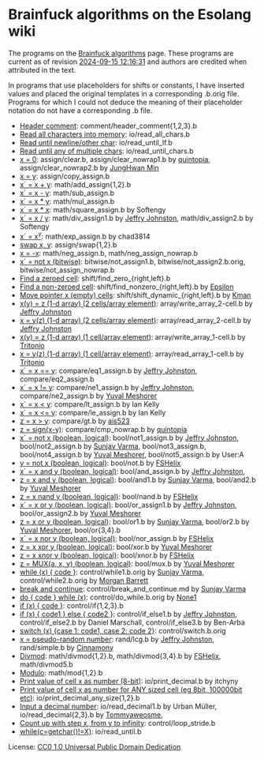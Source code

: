 # Brainfuck algorithms on the Esolang wiki

The programs on the [Brainfuck algorithms](https://esolangs.org/wiki/Brainfuck_algorithms)
page. These programs are current as of revision [2024-09-15 12:16:31](https://esolangs.org/w/index.php?title=Brainfuck_algorithms&oldid=139425)
and authors are credited when attributed in the text.

In programs that use placeholders for shifts or constants, I have inserted
values and placed the original templates in a corresponding .b.orig file.
Programs for which I could not deduce the meaning of their placeholder notation
do not have a corresponding .b file.

- [Header comment](https://esolangs.org/wiki/Brainfuck_algorithms#Header_comment):
  comment/header_comment{1,2,3}.b
- [Read all characters into memory](https://esolangs.org/wiki/Brainfuck_algorithms#Read_all_characters_into_memory):
  io/read_all_chars.b
- [Read until newline/other char](https://esolangs.org/wiki/Brainfuck_algorithms#Read_until_newline/other_char):
  io/read_until_lf.b
- [Read until any of multiple chars](https://esolangs.org/wiki/Brainfuck_algorithms#Read_until_any_of_multiple_chars):
  io/read_until_chars.b
- [x = 0](https://esolangs.org/wiki/Brainfuck_algorithms#x_=_0):
  assign/clear.b,
  assign/clear_nowrap1.b by [quintopia](https://esolangs.org/wiki/User:Quintopia),
  assign/clear_nowrap2.b by [JungHwan Min](https://esolangs.org/wiki/User:JHM)
- [x = y](https://esolangs.org/wiki/Brainfuck_algorithms#x_=_y):
  assign/copy_assign.b
- [x´ = x + y](https://esolangs.org/wiki/Brainfuck_algorithms#x%C2%B4_=_x_+_y):
  math/add_assign{1,2}.b
- [x´ = x - y](https://esolangs.org/wiki/Brainfuck_algorithms#x%C2%B4_=_x_-_y):
  math/sub_assign.b
- [x´ = x * y](https://esolangs.org/wiki/Brainfuck_algorithms#x%C2%B4_=_x_*_y):
  math/mul_assign.b
- [x´ = x * x](https://esolangs.org/wiki/Brainfuck_algorithms#x%C2%B4_=_x_*_x):
  math/square_assign.b by Softengy
- [x´ = x / y](https://esolangs.org/wiki/Brainfuck_algorithms#x%C2%B4_=_x_/_y):
  math/div_assign1.b by [Jeffry Johnston](https://esolangs.org/wiki/User:Calamari),
  math/div_assign2.b by Softengy
- [x´ = x<sup>y</sup>](https://esolangs.org/wiki/Brainfuck_algorithms#x%C2%B4_=_xy):
  math/exp_assign.b by chad3814
- [swap x, y](https://esolangs.org/wiki/Brainfuck_algorithms#swap_x,_y):
  assign/swap{1,2}.b
- [x = -x](https://esolangs.org/wiki/Brainfuck_algorithms#x_=_-x):
  math/neg_assign.b, math/neg_assign_nowrap.b
- [x´ = not x (bitwise)](https://esolangs.org/wiki/Brainfuck_algorithms#x%C2%B4_=_not_x_(bitwise)):
  bitwise/not_assign1.b, bitwise/not_assign2.b.orig, bitwise/not_assign_nowrap.b
- [Find a zeroed cell](https://esolangs.org/wiki/Brainfuck_algorithms#Find_a_zeroed_cell):
  shift/find_zero_{right,left}.b
- [Find a non-zeroed cell](https://esolangs.org/wiki/Brainfuck_algorithms#Find_a_non-zeroed_cell):
  shift/find_nonzero_{right,left}.b by [Epsilon](https://esolangs.org/wiki/User:Epsilon)
- [Move pointer x (empty) cells](https://esolangs.org/wiki/Brainfuck_algorithms#Move_pointer_x_(empty)_cells):
  shift/shift_dynamic_{right,left}.b by [Kman](https://esolangs.org/wiki/User:Kman)
- [x(y) = z (1-d array) (2 cells/array element)](https://esolangs.org/wiki/Brainfuck_algorithms#x(y)_=_z_(1-d_array)_(2_cells/array_element)):
  array/write_array_2-cell.b by [Jeffry Johnston](https://esolangs.org/wiki/User:Calamari)
- [x = y(z) (1-d array) (2 cells/array element)](https://esolangs.org/wiki/Brainfuck_algorithms#x_=_y(z)_(1-d_array)_(2_cells/array_element)):
  array/read_array_2-cell.b by [Jeffry Johnston](https://esolangs.org/wiki/User:Calamari)
- [x(y) = z (1-d array) (1 cell/array element)](https://esolangs.org/wiki/Brainfuck_algorithms#x(y)_=_z_(1-d_array)_(1_cell/array_element)):
  array/write_array_1-cell.b by [Tritonio](https://esolangs.org/wiki/User:Tritonio)
- [x = y(z) (1-d array) (1 cell/array element)](https://esolangs.org/wiki/Brainfuck_algorithms#x_=_y(z)_(1-d_array)_(1_cell/array_element)):
  array/read_array_1-cell.b by [Tritonio](https://esolangs.org/wiki/User:Tritonio)
- [x´ = x == y](https://esolangs.org/wiki/Brainfuck_algorithms#x%C2%B4_=_x_==_y):
  compare/eq1_assign.b by [Jeffry Johnston](https://esolangs.org/wiki/User:Calamari),
  compare/eq2_assign.b
- [x´ = x != y](https://esolangs.org/wiki/Brainfuck_algorithms#x%C2%B4_=_x_!=_y):
  compare/ne1_assign.b by [Jeffry Johnston](https://esolangs.org/wiki/User:Calamari),
  compare/ne2_assign.b by [Yuval Meshorer](https://esolangs.org/wiki/User:YuvalM)
- [x´ = x < y](https://esolangs.org/wiki/Brainfuck_algorithms#x%C2%B4_=_x_%3C_y):
  compare/lt_assign.b by Ian Kelly
- [x´ = x <= y](https://esolangs.org/wiki/Brainfuck_algorithms#x%C2%B4_=_x_%3C=_y):
  compare/le_assign.b by Ian Kelly
- [z = x > y](https://esolangs.org/wiki/Brainfuck_algorithms#z_=_x_%3E_y):
  compare/gt.b by [ais523](https://esolangs.org/wiki/User:Ais523)
- [z = sign(x-y)](https://esolangs.org/wiki/Brainfuck_algorithms#z_=_sign(x-y)):
  compare/cmp_nowrap.b by [quintopia](https://esolangs.org/wiki/User:Quintopia)
- [x´ = not x (boolean, logical)](https://esolangs.org/wiki/Brainfuck_algorithms#x%C2%B4_=_not_x_(boolean,_logical)):
  bool/not1_assign.b by [Jeffry Johnston](https://esolangs.org/wiki/User:Calamari),
  bool/not2_assign.b by [Sunjay Varma](https://esolangs.org/wiki/User:Sunjay),
  bool/not3_assign.b,
  bool/not4_assign.b by [Yuval Meshorer](https://esolangs.org/wiki/User:YuvalM),
  bool/not5_assign.b by User:A
- [y = not x (boolean, logical)](https://esolangs.org/wiki/Brainfuck_algorithms#y_=_not_x_(boolean,_logical)):
  bool/not.b by [FSHelix](https://esolangs.org/wiki/User:FSHelix)
- [x´ = x and y (boolean, logical)](https://esolangs.org/wiki/Brainfuck_algorithms#x%C2%B4_=_x_and_y_(boolean,_logical)):
  bool/and_assign.b by [Jeffry Johnston](https://esolangs.org/wiki/User:Calamari),
- [z = x and y (boolean, logical)](https://esolangs.org/wiki/Brainfuck_algorithms#z_=_x_and_y_(boolean,_logical)_(wrapping)):
  bool/and1.b by [Sunjay Varma](https://esolangs.org/wiki/User:Sunjay),
  bool/and2.b by [Yuval Meshorer](https://esolangs.org/wiki/User:YuvalM)
- [z = x nand y (boolean, logical)](https://esolangs.org/wiki/Brainfuck_algorithms#z_=_x_nand_y_(boolean,_logical)):
  bool/nand.b by [FSHelix](https://esolangs.org/wiki/User:FSHelix)
- [x´ = x or y (boolean, logical)](https://esolangs.org/wiki/Brainfuck_algorithms#x%C2%B4_=_x_or_y_(boolean,_logical)):
  bool/or_assign1.b by [Jeffry Johnston](https://esolangs.org/wiki/User:Calamari),
  bool/or_assign2.b by [Yuval Meshorer](https://esolangs.org/wiki/User:YuvalM)
- [z = x or y (boolean, logical)](https://esolangs.org/wiki/Brainfuck_algorithms#z_=_x_or_y_(boolean,_logical)):
  bool/or1.b by [Sunjay Varma](https://esolangs.org/wiki/User:Sunjay),
  bool/or2.b by [Yuval Meshorer](https://esolangs.org/wiki/User:YuvalM),
  bool/or{3,4}.b
- [x´ = x nor y (boolean, logical)](https://esolangs.org/wiki/Brainfuck_algorithms#x%C2%B4_=_x_nor_y_(boolean,_logical)):
  bool/nor_assign.b by [FSHelix](https://esolangs.org/wiki/User:FSHelix)
- [z = x xor y (boolean, logical)](https://esolangs.org/wiki/Brainfuck_algorithms#z_=_x_xor_y_(boolean,_logical)):
  bool/xor.b by [Yuval Meshorer](https://esolangs.org/wiki/User:YuvalM)
- [z = x xnor y (boolean, logical)](https://esolangs.org/wiki/Brainfuck_algorithms#z_=_x_xnor_y_(boolean,_logical)):
  bool/xnor.b by [FSHelix](https://esolangs.org/wiki/User:FSHelix)
- [z = MUX(a, x, y) (boolean, logical)](https://esolangs.org/wiki/Brainfuck_algorithms#z_=_MUX(a,_x,_y)_(boolean,_logical)):
  bool/mux.b by [Yuval Meshorer](https://esolangs.org/wiki/User:YuvalM)
- [while (x) { code }](https://esolangs.org/wiki/Brainfuck_algorithms#while_(x)_{_code_}):
  control/while1.b.orig by [Sunjay Varma](https://esolangs.org/wiki/User:Sunjay),
  control/while2.b.orig by [Morgan Barrett](https://esolangs.org/wiki/User:Morganbarrett)
- [break and continue](https://esolangs.org/wiki/Brainfuck_algorithms#break_and_continue):
  control/break_and_continue.md by [Sunjay Varma](https://esolangs.org/wiki/User:Sunjay)
- [do { code } while (x)](https://esolangs.org/wiki/Brainfuck_algorithms#do_{_code_}_while_(x)):
  control/do_while.b.orig by [None1](https://esolangs.org/wiki/User:None1)
- [if (x) { code }](https://esolangs.org/wiki/Brainfuck_algorithms#if_(x)_{_code_}):
  control/if{1,2,3}.b
- [if (x) { code1 } else { code2 }](https://esolangs.org/wiki/Brainfuck_algorithms#if_(x)_{_code1_}_else_{_code2_}):
  control/if_else1.b by [Jeffry Johnston](https://esolangs.org/wiki/User:Calamari),
  control/if_else2.b by Daniel Marschall,
  control/if_else3.b by Ben-Arba
- [switch (x) {case 1: code1, case 2: code 2}](https://esolangs.org/wiki/Brainfuck_algorithms#switch_(x)_{case_1:_code1,_case_2:_code_2}):
  control/switch.b.orig
- [x = pseudo-random number](https://esolangs.org/wiki/Brainfuck_algorithms#x_=_pseudo-random_number):
  rand/lcg.b by [Jeffry Johnston](https://esolangs.org/wiki/User:Calamari),
  rand/simple.b by [Cinnamony](https://esolangs.org/wiki/User:Cinnamony)
- [Divmod](https://esolangs.org/wiki/Brainfuck_algorithms#Divmod):
  math/divmod{1,2}.b,
  math/divmod{3,4}.b by [FSHelix](https://esolangs.org/wiki/User:FSHelix),
  math/divmod5.b
- [Modulo](https://esolangs.org/wiki/Brainfuck_algorithms#Modulo):
  math/mod{1,2}.b
- [Print value of cell x as number (8-bit)](https://esolangs.org/wiki/Brainfuck_algorithms#Print_value_of_cell_x_as_number_(8-bit)):
  io/print_decimal.b by itchyny
- [Print value of cell x as number for ANY sized cell (eg 8bit, 100000bit etc)](https://esolangs.org/wiki/Brainfuck_algorithms#Print_value_of_cell_x_as_number_for_ANY_sized_cell_(eg_8bit,_100000bit_etc)):
  io/print_decimal_any_size{1,2}.b
- [Input a decimal number](https://esolangs.org/wiki/Brainfuck_algorithms#Input_a_decimal_number):
  io/read_decimal1.b by Urban Müller,
  io/read_decimal{2,3}.b by [Tommyaweosme](https://esolangs.org/wiki/User:Tommyaweosme),
- [Count up with step x, from y to infinity](https://esolangs.org/wiki/Brainfuck_algorithms#Count_up_with_step_x,_from_y_to_infinity):
  control/loop_stride.b
- [while(c=getchar()!=X)](https://esolangs.org/wiki/Brainfuck_algorithms#while(c=getchar()!=X)):
  io/read_until.b

License: [CC0 1.0 Universal Public Domain Dedication](https://esolangs.org/wiki/Esolang:Copyrights)
